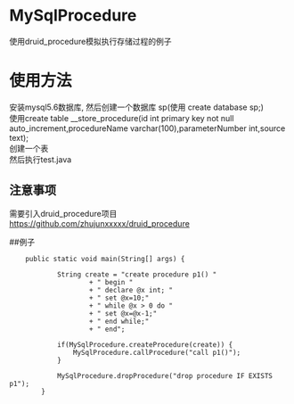 # MySqlProcedure
使用druid_procedure模拟执行存储过程的例子

# 使用方法
安装mysql5.6数据库, 然后创建一个数据库 sp(使用 create database sp;)<br>
使用create table __store_procedure(id int primary key not null auto_increment,procedureName varchar(100),parameterNumber int,source text);<br>
创建一个表<br>
然后执行test.java

## 注意事项
需要引入druid_procedure项目
https://github.com/zhujunxxxxx/druid_procedure

##例子

		public static void main(String[] args) {
		
				String create = "create procedure p1() "
						+ " begin "
						+ " declare @x int; "
						+ " set @x=10;"
						+ " while @x > 0 do "
						+ " set @x=@x-1;"
						+ " end while;"
						+ " end";
		
				if(MySqlProcedure.createProcedure(create)) {
					MySqlProcedure.callProcedure("call p1()");
				}
		
				MySqlProcedure.dropProcedure("drop procedure IF EXISTS  p1");
			}